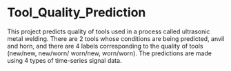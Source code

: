 # Tool_Quality_Prediction


This project predicts quality of tools used in a process called ultrasonic metal welding. There are 2 tools whose conditions are being predicted, anvil and horn, and there are 4 labels corresponding to the quality of tools (new/new, new/worn/ worn/new, worn/worn). The predictions are made using 4 types of time-series signal data. 
